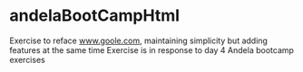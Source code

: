 # andelaBootCampHtml
Exercise to reface www.goole.com, maintaining simplicity but adding features at the same time
Exercise is in response to  day 4 Andela bootcamp exercises

